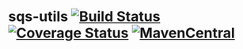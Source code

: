 # sqs-utils [![Build Status](https://travis-ci.org/Mercateo/sqs-utils.svg?branch=master)](https://travis-ci.org/Mercateo/sqs-utils) [![Coverage Status](https://coveralls.io/repos/github/Mercateo/sqs-utils/badge.svg)](https://coveralls.io/github/Mercateo/sqs-utils?branch=master) [![MavenCentral](https://img.shields.io/maven-central/v/com.mercateo.sqs/sqs-utils.svg)](http://search.maven.org/#search%7Cgav%7C1%7Cg%3A%22com.mercateo.sqs%22%20AND%20a%3A%22sqs-utils%22) 